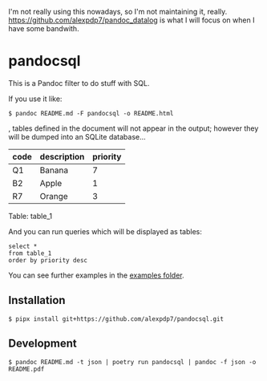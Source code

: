 I'm not really using this nowadays, so I'm not maintaining it, really.
https://github.com/alexpdp7/pandoc_datalog is what I will focus on when I have some bandwith.

# pandocsql

This is a Pandoc filter to do stuff with SQL.

If you use it like:

```
$ pandoc README.md -F pandocsql -o README.html
```

, tables defined in the document will not appear in the output; however they will be dumped into an SQLite database...

| code | description | priority |
| ---- | ----------- | -------- |
| Q1   | Banana      | 7        |
| B2   | Apple       | 1        |
| R7   | Orange      | 3        |

Table: table_1

And you can run queries which will be displayed as tables:

```pandocsql
select *
from table_1
order by priority desc
```

You can see further examples in the [examples folder](examples/).

## Installation

```
$ pipx install git+https://github.com/alexpdp7/pandocsql.git
```

## Development

```
$ pandoc README.md -t json | poetry run pandocsql | pandoc -f json -o README.pdf
```
